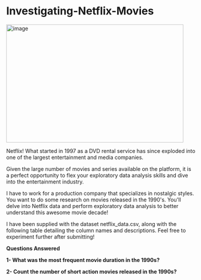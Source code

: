 # Investigating-Netflix-Movies

<img width="472" height="315" alt="image" src="https://github.com/user-attachments/assets/825a1930-5f3d-4b0d-acda-dc263a529fb9" />

Netflix! What started in 1997 as a DVD rental service has since exploded into one of the largest entertainment and media companies.

Given the large number of movies and series available on the platform, it is a perfect opportunity to flex your exploratory data analysis skills and dive into the entertainment industry.

I have to work for a production company that specializes in nostalgic styles. You want to do some research on movies released in the 1990's. You'll delve into Netflix data and perform exploratory data analysis to better understand this awesome movie decade!

I have been supplied with the dataset netflix_data.csv, along with the following table detailing the column names and descriptions. Feel free to experiment further after submitting!

**Questions Answered**

**1- What was the most frequent movie duration in the 1990s?**

**2- Count the number of short action movies released in the 1990s?**
